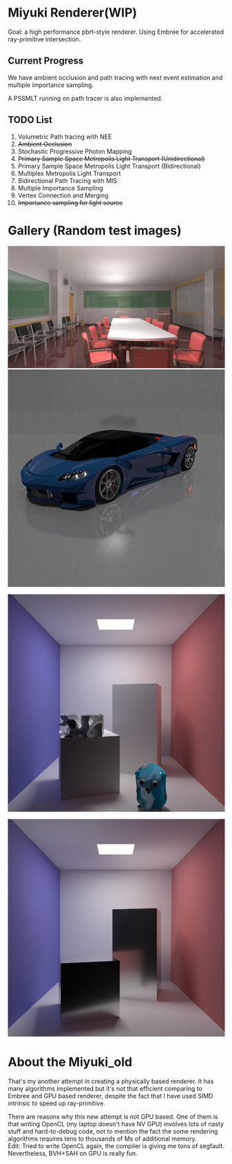 # Miyuki Renderer(WIP)

Goal: a high performance pbrt-style renderer. Using Embree for accelerated ray-primitive intersection.

## Current Progress

We have ambient occlusion and path tracing with next event estimation and multiple importance sampling.

A PSSMLT running on path tracer is also implemented.

##  TODO List

1. Volumetric Path tracing with NEE
2. ~~Ambient Occlusion~~
3. Stochastic Progressive Photon Mapping
4. ~~Primary Sample Space Metropolis Light Transport (Unidirectional)~~
5. Primary Sample Space Metropolis Light Transport (Bidirectional)
6. Multiplex Metropolis Light Transport
7. Bidirectional Path Tracing with MIS
8. Multiple Importance Sampling
9. Vertex Connection and Merging
10. ~~Importance sampling for light source~~

# Gallery (Random test images)

![](gallery/conference.png)![](gallery/sportcar.png)

![](gallery/lots-of-thing-together.png)

![](gallery/test.png)

# About the Miyuki_old

That's my another attempt in creating a physically based renderer. It has many algorithms implemented but it's not that efficient comparing to Embree and GPU based renderer, despite the fact that I have used SIMD intrinsic to speed up ray-primitive.

There are reasons why this new attempt is not GPU based. One of them is that writing OpenCL (my laptop doesn't have NV GPU) involves lots of nasty stuff and hard-to-debug code, not to mention the fact the some rendering algorithms requires tens to thousands of Ms of additional memory.<br/>
Edit: Tried to write OpenCL again, the compiler is giving me tons of segfault. Nevertheless, BVH+SAH on GPU is really fun.
